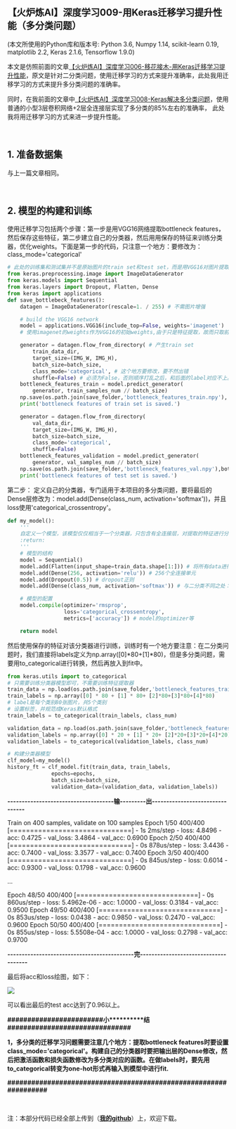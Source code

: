 【火炉炼AI】深度学习009-用Keras迁移学习提升性能（多分类问题）
-

(本文所使用的Python库和版本号: Python 3.6, Numpy 1.14, scikit-learn 0.19, matplotlib 2.2, Keras 2.1.6, Tensorflow 1.9.0)

本文是仿照前面的文章[【火炉炼AI】深度学习006-移花接木-用Keras迁移学习提升性能](https://www.jianshu.com/p/4e3d13a7f4bf)，原文是针对二分类问题，使用迁移学习的方式来提升准确率，此处我用迁移学习的方式来提升多分类问题的准确率。

同时，在我前面的文章中[【火炉炼AI】深度学习008-Keras解决多分类问题](https://www.jianshu.com/p/6904aa059387)，使用普通的小型3层卷积网络+2层全连接层实现了多分类的85%左右的准确率， 此处我将用迁移学习的方式来进一步提升性能。

<br/>

## 1. 准备数据集

与上一篇文章相同。

<br/>

## 2. 模型的构建和训练

使用迁移学习包括两个步骤：第一步是用VGG16网络提取bottleneck features，然后保存这些特征，第二步建立自己的分类器，然后用用保存的特征来训练分类器，优化weights。下面是第一步的代码，只注意一个地方：要修改为：class_mode='categorical'

```py
# 此处的训练集和测试集并不是原始图片的train set和test set，而是用VGG16对图片提取的特征，这些特征组成新的train set和test set
from keras.preprocessing.image import ImageDataGenerator
from keras.models import Sequential
from keras.layers import Dropout, Flatten, Dense
from keras import applications
def save_bottlebeck_features():
    datagen = ImageDataGenerator(rescale=1. / 255) # 不需图片增强

    # build the VGG16 network
    model = applications.VGG16(include_top=False, weights='imagenet') 
    # 使用imagenet的weights作为VGG16的初始weights,由于只是特征提取，故而只取前面的卷积层而不需要DenseLayer，故而include_top=False

    generator = datagen.flow_from_directory( # 产生train set
        train_data_dir,
        target_size=(IMG_W, IMG_H),
        batch_size=batch_size,
        class_mode='categorical', # 这个地方要修改，要不然出错
        shuffle=False) # 必须为False，否则顺序打乱之后，和后面的label对应不上。
    bottleneck_features_train = model.predict_generator(
        generator, train_samples_num // batch_size) 
    np.save(os.path.join(save_folder,'bottleneck_features_train.npy'), bottleneck_features_train)
    print('bottleneck features of train set is saved.')

    generator = datagen.flow_from_directory(
        val_data_dir,
        target_size=(IMG_W, IMG_H),
        batch_size=batch_size,
        class_mode='categorical',
        shuffle=False)
    bottleneck_features_validation = model.predict_generator(
        generator, val_samples_num // batch_size)
    np.save(os.path.join(save_folder,'bottleneck_features_val.npy'),bottleneck_features_validation)
    print('bottleneck features of test set is saved.')
```

第二步： 定义自己的分类器，专门适用于本项目的多分类问题，要将最后的Dense层修改为：model.add(Dense(class_num, activation='softmax'))，并且loss使用'categorical_crossentropy'。

```py
def my_model():
    '''
    自定义一个模型，该模型仅仅相当于一个分类器，只包含有全连接层，对提取的特征进行分类即可
    :return:
    '''
    # 模型的结构
    model = Sequential()
    model.add(Flatten(input_shape=train_data.shape[1:])) # 将所有data进行flatten
    model.add(Dense(256, activation='relu')) # 256个全连接单元
    model.add(Dropout(0.5)) # dropout正则
    model.add(Dense(class_num, activation='softmax')) # 与二分类不同之处：要用Dense(class_num)和softmax

    # 模型的配置
    model.compile(optimizer='rmsprop',
                  loss='categorical_crossentropy',
                  metrics=['accuracy']) # model的optimizer等

    return model
```

然后使用保存的特征对该分类器进行训练，训练时有一个地方要注意：在二分类问题时，我们直接将labels定义为np.array([0]*80+[1]*80)，但是多分类问题，需要用to_categorical进行转换，然后再放入到fit中。

```py
from keras.utils import to_categorical
# 只需要训练分类器模型即可，不需要训练特征提取器
train_data = np.load(os.path.join(save_folder,'bottleneck_features_train.npy')) # 加载训练图片集的所有图片的VGG16-notop特征
train_labels = np.array([0] * 80 + [1] * 80+ [2]*80+[3]*80+[4]*80)
# label是每个类别80张图片，共5个类别
# 设置标签，并规范成Keras默认格式
train_labels = to_categorical(train_labels, class_num)

validation_data = np.load(os.path.join(save_folder,'bottleneck_features_val.npy'))
validation_labels = np.array([0] * 20 + [1] * 20+ [2]*20+[3]*20+[4]*20)
validation_labels = to_categorical(validation_labels, class_num)

# 构建分类器模型
clf_model=my_model()
history_ft = clf_model.fit(train_data, train_labels,
              epochs=epochs,
              batch_size=batch_size,
              validation_data=(validation_data, validation_labels))
```

**-------------------------------------输---------出--------------------------------**

Train on 400 samples, validate on 100 samples
Epoch 1/50
400/400 [==============================] - 1s 2ms/step - loss: 4.8496 - acc: 0.4725 - val_loss: 3.4864 - val_acc: 0.6900
Epoch 2/50
400/400 [==============================] - 0s 878us/step - loss: 3.4436 - acc: 0.7400 - val_loss: 3.3577 - val_acc: 0.7400
Epoch 3/50
400/400 [==============================] - 0s 845us/step - loss: 0.6014 - acc: 0.9300 - val_loss: 0.1798 - val_acc: 0.9600

...

Epoch 48/50
400/400 [==============================] - 0s 860us/step - loss: 5.4962e-06 - acc: 1.0000 - val_loss: 0.3184 - val_acc: 0.9500
Epoch 49/50
400/400 [==============================] - 0s 853us/step - loss: 0.0438 - acc: 0.9850 - val_loss: 0.2470 - val_acc: 0.9600
Epoch 50/50
400/400 [==============================] - 0s 855us/step - loss: 5.5508e-04 - acc: 1.0000 - val_loss: 0.2798 - val_acc: 0.9700

**--------------------------------------------完-------------------------------------**

最后将acc和loss绘图，如下：

![](https://i.imgur.com/6IkNkvC.png)

可以看出最后的test acc达到了0.96以上。


**\#\#\#\#\#\#\#\#\#\#\#\#\#\#\#\#\#\#\#\#\#\#\#\#小\*\*\*\*\*\*\*\*\*\*结\#\#\#\#\#\#\#\#\#\#\#\#\#\#\#\#\#\#\#\#\#\#\#\#\#\#\#\#\#\#\#**

**1，多分类的迁移学习问题需要注意几个地方：提取bottleneck features时要设置class_mode='categorical'。构建自己的分类器时要把输出层的Dense修改，然后把激活函数和损失函数修改为多分类对应的函数。在做labels时，要先用to_categorical转变为one-hot形式再输入到模型中进行fit.**

**\#\#\#\#\#\#\#\#\#\#\#\#\#\#\#\#\#\#\#\#\#\#\#\#\#\#\#\#\#\#\#\#\#\#\#\#\#\#\#\#\#\#\#\#\#\#\#\#\#\#\#\#\#\#\#\#\#\#\#\#\#\#\#\#\#**

<br/>

注：本部分代码已经全部上传到（[**我的github**](https://github.com/RayDean/DeepLearning)）上，欢迎下载。
